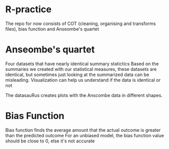 # R-practice
The repo for now consists of COT (cleaning, organising and transforms files), bias function and Anseombe's quartet 

# Anseombe's quartet
Four datasets that have nearly identical summary statictics
Based on the summaries we created with our statistical measures, these datasets are identical, but sometimes just looking at the summarized data can be misleading. Visualization can help us understand if the data is identical or not

The datasauRus creates plots with the Anscombe data in different shapes. 


# Bias Function 
Bias function finds the average amount that the actual outcome is greater than the predicted outcome
For an unbiased model, the bias function value should be close to 0, else it's not accurate
